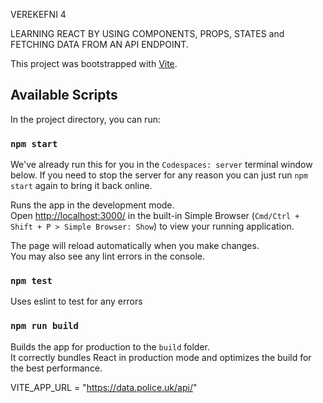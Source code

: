 VEREKEFNI 4

LEARNING REACT BY USING COMPONENTS, PROPS, STATES and FETCHING DATA FROM AN API ENDPOINT.


This project was bootstrapped with [Vite](https://vitejs.dev/).

## Available Scripts

In the project directory, you can run:

### `npm start`

We've already run this for you in the `Codespaces: server` terminal window below. If you need to stop the server for any reason you can just run `npm start` again to bring it back online.

Runs the app in the development mode.\
Open [http://localhost:3000/](http://localhost:3000/) in the built-in Simple Browser (`Cmd/Ctrl + Shift + P > Simple Browser: Show`) to view your running application.

The page will reload automatically when you make changes.\
You may also see any lint errors in the console.

### `npm test`

Uses eslint to test for any errors

### `npm run build`

Builds the app for production to the `build` folder.\
It correctly bundles React in production mode and optimizes the build for the best performance.




VITE_APP_URL = "https://data.police.uk/api/"

